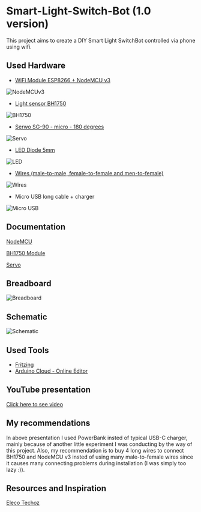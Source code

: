 # Smart-Light-Switch-Bot (1.0 version)
This project aims to create a DIY Smart Light SwitchBot controlled via phone using wifi.

## Used Hardware
- [WiFi Module ESP8266 + NodeMCU v3](https://botland.com.pl/moduly-wifi-esp8266/8241-modul-wifi-esp8266-nodemcu-v3-5904422300630.html)

![NodeMCUv3](img/wifi-esp8266-nodemcu-v3.webp)

<!--![NodeMCUv3](img/esp8266-wifi-nodemcu-v3.webp)-->

- [Light sensor BH1750](https://botland.com.pl/czujniki-swiatla-i-koloru/2024-czujnik-natezenia-swiatla-bh1750-5904422373283.html)

![BH1750](img/light-sensor-bh1750.webp)

- [Serwo SG-90 - micro - 180 degrees](https://botland.com.pl/serwa-typu-micro/13128-serwo-sg-90-micro-180-5904422350338.html)

![Servo](img/serwo-sg-90-micro-180.webp)

<!--!![Servo](img/1-serwo-sg-90-micro-180.webp)-->

- [LED Diode 5mm](https://botland.com.pl/diody-led/13606-dioda-led-5mm-zolta-10szt-5903351244244.html)

![LED](img/dioda-led-5mm-zolta-10szt.webp)

- [Wires (male-to-male, female-to-female and men-to-female)](https://botland.com.pl/przewody-polaczeniowe/19946-zestaw-przewodow-polaczeniowych-justpi-20cm-3x40szt-m-m-z-z-m-z-120szt-5904422328702.html)

![Wires](img/wires-justpi-20cm-3x40szt-m-m-f-f-m-f-120szt.webp)

- Micro USB long cable + charger

![Micro USB](img/micro-usb-plus-charger.jpg)

## Documentation
[NodeMCU](https://nodemcu.readthedocs.io/en/release/)

[BH1750 Module](https://nodemcu.readthedocs.io/en/release/lua-modules/bh1750/)

[Servo](http://www.datasheet-pdf.com/PDF/SG90-Datasheet-TowerPro-791970)


## Breadboard
![Breadboard](img/Breadboard.png)


## Schematic
![Schematic](img/Schematic.png)

## Used Tools
- <a href="https://fritzing.org/">Fritzing</a>
- <a href="https://cloud.arduino.cc/">Arduino Cloud - Online Editor</a>

## YouTube presentation
<a href="https://youtube.com/shorts/5B9hfxMmvcQ?feature=share3">Click here to see video</a>


## My recommendations
In above presentation I used PowerBank insted of typical USB-C charger, mainly because of another little experiment I was conducting by the way of this project. Also, my recommendation is to buy 4 long wires to connect BH1750 and NodeMCU v3 insted of using many male-to-female wires since it causes many connecting problems during installation (I was simply too lazy :)).

## Resources and Inspiration
<a href="https://electechoz.blogspot.com/2022/01/esp8266-webserver-controller-servo-motor.html">Eleco Techoz</a>
